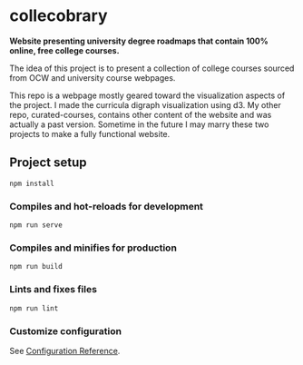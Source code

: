 # collecobrary

**Website presenting university degree roadmaps that contain 100% online, free college courses.**

The idea of this project is to present a collection of college courses sourced from OCW and university course webpages.

This repo is a webpage mostly geared toward the visualization aspects of the project. I made the curricula digraph visualization using d3. My other repo, curated-courses, contains other content of the website and was actually a past version. Sometime in the future I may marry these two projects to make a fully functional website.

## Project setup
```
npm install
```

### Compiles and hot-reloads for development
```
npm run serve
```

### Compiles and minifies for production
```
npm run build
```

### Lints and fixes files
```
npm run lint
```

### Customize configuration
See [Configuration Reference](https://cli.vuejs.org/config/).
